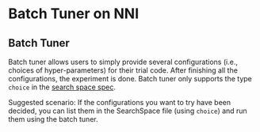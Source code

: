 Batch Tuner on NNI
===

## Batch Tuner

Batch tuner allows users to simply provide several configurations (i.e., choices of hyper-parameters) for their trial code. After finishing all the configurations, the experiment is done. Batch tuner only supports the type `choice` in the [search space spec](../Tutorial/SearchSpaceSpec.md).

Suggested scenario: If the configurations you want to try have been decided, you can list them in the SearchSpace file (using `choice`) and run them using the batch tuner.
